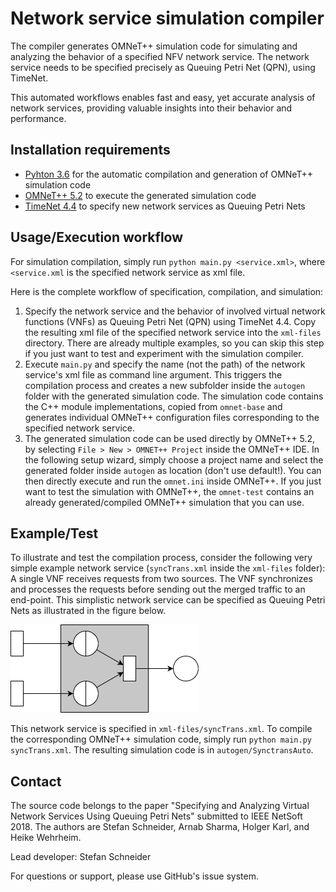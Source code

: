 # Network service simulation compiler

The compiler generates OMNeT++ simulation code for simulating and analyzing the behavior of a specified NFV network service. The network service needs to be specified precisely as Queuing Petri Net (QPN), using TimeNet.

This automated workflows enables fast and easy, yet accurate analysis of network services, providing valuable insights into their behavior and performance.

## Installation requirements

* [Pyhton 3.6](https://www.python.org/) for the automatic compilation and generation of OMNeT++ simulation code
* [OMNeT++ 5.2](https://omnetpp.org/) to execute the generated simulation code
* [TimeNet 4.4](https://timenet.tu-ilmenau.de/template/index) to specify new network services as Queuing Petri Nets

## Usage/Execution workflow

For simulation compilation, simply run `python main.py <service.xml>`, where `<service.xml` is the specified network service as xml file.

Here is the complete workflow of specification, compilation, and simulation:

1. Specify the network service and the behavior of involved virtual network functions (VNFs) as Queuing Petri Net (QPN) using TimeNet 4.4. Copy the resulting xml file of the specified network service into the `xml-files` directory. There are already multiple examples, so you can skip this step if you just want to test and experiment with the simulation compiler.
2. Execute `main.py` and specify the name (not the path) of the network service's xml file as command line argument. This triggers the compilation process and creates a new subfolder inside the `autogen` folder with the generated simulation code. The simulation code contains the C++ module implementations, copied from `omnet-base` and generates individual OMNeT++ configuration files corresponding to the specified network service.
3. The generated simulation code can be used directly by OMNeT++ 5.2, by selecting `File > New > OMNET++ Project` inside the OMNeT++ IDE. In the following setup wizard, simply choose a project name and select the generated folder inside `autogen` as location (don't use default!). You can then directly execute and run the `omnet.ini` inside OMNeT++.
   If you just want to test the simulation with OMNeT++, the `omnet-test` contains an already generated/compiled OMNeT++ simulation that you can use.

## Example/Test

To illustrate and test the compilation process, consider the following very simple example network service (`syncTrans.xml` inside the `xml-files` folder): A single VNF receives requests from two sources. The VNF synchronizes and processes the requests before sending out the merged traffic to an end-point. This simplistic network service can be specified as Queuing Petri Nets as illustrated in the figure below.

![example](example.png)

This network service is specified in `xml-files/syncTrans.xml`. To compile the corresponding OMNeT++ simulation code, simply run `python main.py syncTrans.xml`. The resulting simulation code is in `autogen/SynctransAuto`.

## Contact

The source code belongs to the paper "Specifying and Analyzing Virtual Network Services Using Queuing Petri Nets" submitted to IEEE NetSoft 2018. The authors are Stefan Schneider, Arnab Sharma, Holger Karl, and  Heike Wehrheim.

Lead developer: Stefan Schneider

For questions or support, please use GitHub's issue system.
